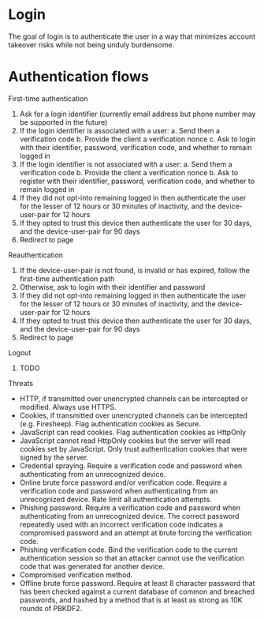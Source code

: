 # Login

The goal of login is to authenticate the user in a way that minimizes account takeover risks while not being unduly burdensome.

# Authentication flows

First-time authentication

1. Ask for a login identifier (currently email address but phone number may be supported in the future)
2. If the login identifier is associated with a user:
    a. Send them a verification code
    b. Provide the client a verification nonce
    c. Ask to login with their identifier, password, verification code, and whether to remain logged in
3. If the login identifier is not associated with a user:
    a. Send them a verification code
    b. Provide the client a verification nonce
    b. Ask to register with their identifier, password, verification code, and whether to remain logged in
4. If they did not opt-into remaining logged in then authenticate the user for the lesser of 12 hours or 30 minutes of inactivity, and the device-user-pair for 12 hours
5. If they opted to trust this device then authenticate the user for 30 days, and the device-user-pair for 90 days
6. Redirect to page

Reauthentication

1. If the device-user-pair is not found, is invalid or has expired, follow the first-time authentication path
2. Otherwise, ask to login with their identifier and password
4. If they did not opt-into remaining logged in then authenticate the user for the lesser of 12 hours or 30 minutes of inactivity, and the device-user-pair for 12 hours
5. If they opted to trust this device then authenticate the user for 30 days, and the device-user-pair for 90 days
6. Redirect to page

Logout

1. TODO

Threats

* HTTP, if transmitted over unencrypted channels can be intercepted or modified. Always use HTTPS.
* Cookies, if transmitted over unencrypted channels can be intercepted (e.g. Firesheep). Flag authentication cookies as Secure.
* JavaScript can read cookies. Flag authentication cookies as HttpOnly
* JavaScript cannot read HttpOnly cookies but the server will read cookies set by JavaScript. Only trust authentication cookies that were signed by the server.
* Credential spraying. Require a verification code and password when authenticating from an unrecognized device.
* Online brute force password and/or verification code. Require a verification code and password when authenticating from an unrecognized device. Rate limit all authentication attempts.
* Phishing password. Require a verification code and password when authenticating from an unrecognized device. The correct password repeatedly used with an incorrect verification code indicates a compromised password and an attempt at brute forcing the verification code.
* Phishing verification code. Bind the verification code to the current authentication session so that an attacker cannot use the verification code that was generated for another device.
* Compromised verification method.
* Offline brute force password. Require at least 8 character password that has been checked against a current database of common and breached passwords, and hashed by a method that is at least as strong as 10K rounds of PBKDF2.
